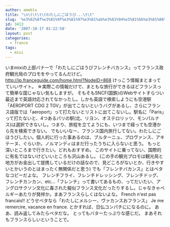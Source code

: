 ```yaml
---
author: ameblo
title: "\n\t\t\t\tわたしにごほうび...\t\t"
slug: '%e3%82%8f%e3%81%9f%e3%81%97%e3%81%ab%e3%81%94%e3%81%bb%e3%81%86%e3%81%b3'
id: 3413
date: '2007-10-17 01:22:58'
layout: post
categories:
  - france
tags:
  - mixi
---
```


いまmixiの上部バナーで「わたしにごほうびフレンチバカンス」ってフランス政府観光局のプロモをやってるんだけど。 http://jp.franceguide.com/home.html?NodeID=868 けっこう情報まとまってていいサイト。 ☆実際この情報だけで、まともな旅行ができるほどフランスって簡単な国じゃない気もしますが。 そもそもSNCF(国鉄)のWebサイトすらつい最近まで英語対応されてなかったし。しかも英語で検索しようにも空港駅「AEROPORT CDG 2 TGV」が出てこないというバグがあるし、さらにフランス語版では「aeroport」って打たないとリストに出てこないし。駅名に「Paris」って打たないと、4つあるパリの駅(北、リヨン、オステロリッツ、モンパルナス)は選択できないし。つまり、旅程を立てようにも、いつまで経っても空港から先を検索できない。 でもいいなー、フランス国内旅行してない。わたしにごほうびしたい。個人的に行った事あるのは、ブルターニュ、プロヴァンス、アキテーヌ、ぐらいか。ノルマンディはまだ行ったうちに入らないと思う。 もっと深いところまで行きたい。どれもおすすめ。 このサイトに乗ってない、国際的に有名ではないけどいいところも沢山あるし。 (この手の観光プロモは観光局と地方がお金出して提携しているだけの話なので、見どころがないとか、行きやすいとかいうのとはまったく無関係だと思う) でも「フレンチバカンス」とはベタなコピーだよな。 フレンチフライ、フレンチドレッシング、フレンチドッグ、フレンチカンカン、etc...「フレンチ」って書いてあるもの、ってだいたい、アングロサクソン文化に毒された擬似フランス文化だったりするし。じゃなきゃベルギーあたりが発祥か。まあフランスらしくはないよな。 French n'est pas francais!! どうせベタなら「わたしにメルシー、ヴァカンスおフランス」 Je me remercire, vacance en france. とかすれば、日仏コンパチにになるのに。 ああ、読み返してみたらベタだな。 とってもバターたっぷりな感じだ。 まあそれもフランスらしいということで。